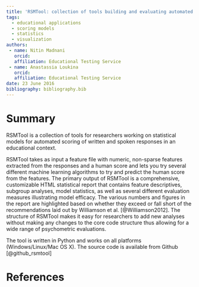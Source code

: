 ```yaml
---
title: 'RSMTool: collection of tools building and evaluating automated scoring models'
tags:
  - educational applications
  - scoring models
  - statistics
  - visualization
authors:
 - name: Nitin Madnani
   orcid: 
   affiliation: Educational Testing Service
 - name: Anastassia Loukina
   orcid:
   affiliation: Educational Testing Service
date: 23 June 2016
bibliography: bibliography.bib
---
```


# Summary

RSMTool is a collection of tools for researchers working on statistical models for automated scoring of written and spoken responses in an educational context. 

RSMTool takes as input a feature file with numeric, non-sparse features extracted from the responses and a human score and lets you try several different machine learning algorithms to try and predict the human score from the features. The primary output of RSMTool is a comprehensive, customizable HTML statistical report that contains feature descriptives, subgroup analyses, model statistics, as well as several different evaluation measures illustrating model efficacy. The various numbers and figures in the report are highlighted based on whether they exceed or fall short of the recommendations laid out by Williamson et al. [@Williamson2012]. The structure of RSMTool makes it easy for researchers to add new analyses without making any changes to the core code structure thus allowing for a wide range of psychometric evaluations. 

The tool is written in Python and works on all platforms (Windows/Linux/Mac OS X). The source code is available from Github [@github_rsmtool]

# References
